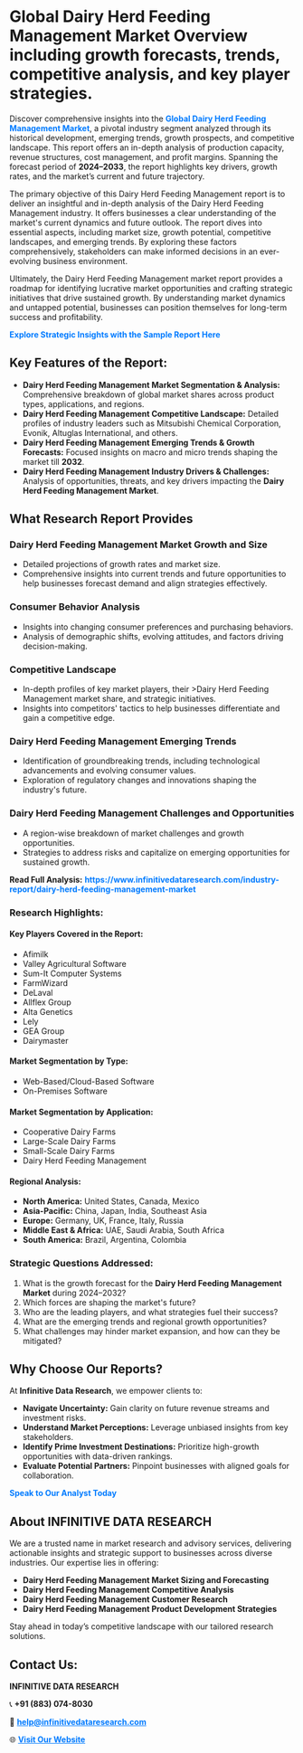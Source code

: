 <h1>Global Dairy Herd Feeding Management Market Overview including growth forecasts, trends, competitive analysis, and key player strategies.</h1>
<p>
Discover comprehensive insights into the 
<a href="https://www.infinitivedataresearch.com/industry-report/dairy-herd-feeding-management-market" rel="dofollow" style="color: #007BFF; text-decoration: none;"><strong>Global Dairy Herd Feeding Management Market</strong></a>, a pivotal industry segment analyzed through its historical development, emerging trends, growth prospects, and competitive landscape. This report offers an in-depth analysis of production capacity, revenue structures, cost management, and profit margins. Spanning the forecast period of <strong>2024–2033</strong>, the report highlights key drivers, growth rates, and the market’s current and future trajectory.
</p>
<p>
The primary objective of this Dairy Herd Feeding Management report is to deliver an insightful and in-depth analysis of the Dairy Herd Feeding Management industry. It offers businesses a clear understanding of the market's current dynamics and future outlook. The report dives into essential aspects, including market size, growth potential, competitive landscapes, and emerging trends. By exploring these factors comprehensively, stakeholders can make informed decisions in an ever-evolving business environment.
</p>
<p>
Ultimately, the Dairy Herd Feeding Management market report provides a roadmap for identifying lucrative market opportunities and crafting strategic initiatives that drive sustained growth. By understanding market dynamics and untapped potential, businesses can position themselves for long-term success and profitability.
</p>
<p>
<a href="https://www.infinitivedataresearch.com/request-sample/reportId=103967" style="color: #007BFF; text-decoration: none;"><strong>Explore Strategic Insights with the Sample Report Here</strong></a>
</p>

<h2>Key Features of the Report:</h2>
<ul>
<li><strong>Dairy Herd Feeding Management Market Segmentation & Analysis:</strong> Comprehensive breakdown of global market shares across product types, applications, and regions.</li>
<li><strong>Dairy Herd Feeding Management Competitive Landscape:</strong> Detailed profiles of industry leaders such as Mitsubishi Chemical Corporation, Evonik, Altuglas International, and others.</li>
<li><strong>Dairy Herd Feeding Management Emerging Trends & Growth Forecasts:</strong> Focused insights on macro and micro trends shaping the market till <strong>2032</strong>.</li>
<li><strong>Dairy Herd Feeding Management Industry Drivers & Challenges:</strong> Analysis of opportunities, threats, and key drivers impacting the <strong>Dairy Herd Feeding Management Market</strong>.</li>
</ul>

<h2>What Research Report Provides</h2>
<h3>Dairy Herd Feeding Management Market Growth and Size</h3>
<ul>
<li>Detailed projections of growth rates and market size.</li>
<li>Comprehensive insights into current trends and future opportunities to help businesses forecast demand and align strategies effectively.</li>
</ul>

<h3>Consumer Behavior Analysis</h3>
<ul>
<li>Insights into changing consumer preferences and purchasing behaviors.</li>
<li>Analysis of demographic shifts, evolving attitudes, and factors driving decision-making.</li>
</ul>

<h3>Competitive Landscape</h3>
<ul>
<li>In-depth profiles of key market players, their >Dairy Herd Feeding Management market share, and strategic initiatives.</li>
<li>Insights into competitors' tactics to help businesses differentiate and gain a competitive edge.</li>
</ul>

<h3>Dairy Herd Feeding Management Emerging Trends</h3>
<ul>
<li>Identification of groundbreaking trends, including technological advancements and evolving consumer values.</li>
<li>Exploration of regulatory changes and innovations shaping the industry's future.</li>
</ul>

<h3>Dairy Herd Feeding Management Challenges and Opportunities</h3>
<ul>
<li>A region-wise breakdown of market challenges and growth opportunities.</li>
<li>Strategies to address risks and capitalize on emerging opportunities for sustained growth.</li>
</ul>
<p><strong>Read Full Analysis:</strong> <a href="https://www.infinitivedataresearch.com/industry-report/dairy-herd-feeding-management-market" rel="dofollow" style="color: #007BFF; text-decoration: none;"><strong>https://www.infinitivedataresearch.com/industry-report/dairy-herd-feeding-management-market</strong></a></p>
<h3>Research Highlights:</h3>
<h4>Key Players Covered in the Report:</h4>
<ul><li>Afimilk</li><li>Valley Agricultural Software</li><li>Sum-It Computer Systems</li><li>FarmWizard</li><li>DeLaval</li><li>Allflex Group</li><li>Alta Genetics</li><li>Lely</li><li>GEA Group</li><li>Dairymaster</li></ul>
<h4>Market Segmentation by Type:</h4>
<ul><li>Web-Based/Cloud-Based Software</li><li>On-Premises Software</li></ul>
<h4>Market Segmentation by Application:</h4>
<ul><li>Cooperative Dairy Farms</li><li>Large-Scale Dairy Farms</li><li>Small-Scale Dairy Farms</li><li>Dairy Herd Feeding Management</li></ul>

<h4>Regional Analysis:</h4>
<ul>
<li><strong>North America:</strong> United States, Canada, Mexico</li>
<li><strong>Asia-Pacific:</strong> China, Japan, India, Southeast Asia</li>
<li><strong>Europe:</strong> Germany, UK, France, Italy, Russia</li>
<li><strong>Middle East & Africa:</strong> UAE, Saudi Arabia, South Africa</li>
<li><strong>South America:</strong> Brazil, Argentina, Colombia</li>
</ul>

<h3>Strategic Questions Addressed:</h3>
<ol>
<li>What is the growth forecast for the <strong>Dairy Herd Feeding Management Market</strong> during 2024–2032?</li>
<li>Which forces are shaping the market's future?</li>
<li>Who are the leading players, and what strategies fuel their success?</li>
<li>What are the emerging trends and regional growth opportunities?</li>
<li>What challenges may hinder market expansion, and how can they be mitigated?</li>
</ol>

<h2>Why Choose Our Reports?</h2>
<p>At <strong>Infinitive Data Research</strong>, we empower clients to:</p>
<ul>
<li><strong>Navigate Uncertainty:</strong> Gain clarity on future revenue streams and investment risks.</li>
<li><strong>Understand Market Perceptions:</strong> Leverage unbiased insights from key stakeholders.</li>
<li><strong>Identify Prime Investment Destinations:</strong> Prioritize high-growth opportunities with data-driven rankings.</li>
<li><strong>Evaluate Potential Partners:</strong> Pinpoint businesses with aligned goals for collaboration.</li>
</ul>
<p><a href="https://www.infinitivedataresearch.com/industry-report/dairy-herd-feeding-management-market" rel="dofollow" style="color: #007BFF; text-decoration: none;"><strong>Speak to Our Analyst Today</strong></a></p>

<h2>About INFINITIVE DATA RESEARCH</h2>
<p>We are a trusted name in market research and advisory services, delivering actionable insights and strategic support to businesses across diverse industries. Our expertise lies in offering:</p>
<ul>
<li><strong>Dairy Herd Feeding Management Market Sizing and Forecasting</strong></li>
<li><strong>Dairy Herd Feeding Management Competitive Analysis</strong></li>
<li><strong>Dairy Herd Feeding Management Customer Research</strong></li>
<li><strong>Dairy Herd Feeding Management Product Development Strategies</strong></li>
</ul>
<p>Stay ahead in today’s competitive landscape with our tailored research solutions.</p>

<h2>Contact Us:</h2>
<p><strong>INFINITIVE DATA RESEARCH</strong></p>
<p>📞 <strong>+91 (883) 074-8030</strong></p>
<p>📧 <strong><a href="mailto:help@infinitivedataresearch.com" style="color: #007BFF;">help@infinitivedataresearch.com</a></strong></p>
<p>🌐 <strong><a href="https://www.infinitivedataresearch.com" rel="dofollow" style="color: #007BFF;">Visit Our Website</a></strong></p>